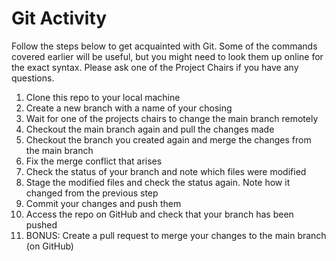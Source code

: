 # Git Activity

Follow the steps below to get acquainted with Git. Some of the commands covered earlier will be
useful, but you might need to look them up online for the exact syntax. Please ask one of the
Project Chairs if you have any questions.

1. Clone this repo to your local machine
2. Create a new branch with a name of your chosing
4. Wait for one of the projects chairs to change the main branch remotely
5. Checkout the main branch again and pull the changes made
6. Checkout the branch you created again and merge the changes from the main branch
7. Fix the merge conflict that arises
8. Check the status of your branch and note which files were modified
9. Stage the modified files and check the status again. Note how it changed from the previous step
10. Commit your changes and push them
11. Access the repo on GitHub and check that your branch has been pushed
12. BONUS: Create a pull request to merge your changes to the main branch (on GitHub)